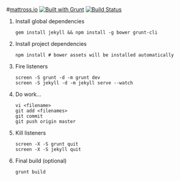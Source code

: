 #[mattross.io](http://www.mattross.io) [![Built with Grunt](https://cdn.gruntjs.com/builtwith.png)](http://gruntjs.com/) [![Build Status](https://travis-ci.org/amsross/amsross.github.io.png?branch=master)](https://travis-ci.org/amsross/amsross.github.io)

1. Install global dependencies
	```
	gem install jekyll && npm install -g bower grunt-cli
	```

2. Install project dependencies
	```
	npm install # bower assets will be installed automatically
	```

3. Fire listeners
	```
	screen -S grunt -d -m grunt dev
	screen -S jekyll -d -m jekyll serve --watch
	```

4. Do work...
	```
	vi <filename>
	git add <filenames>
	git commit
	git push origin master
	```

5. Kill listeners
	```
	screen -X -S grunt quit
	screen -X -S jekyll quit
	```

6. Final build (optional)
	```
	grunt build
	```
